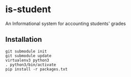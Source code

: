 # is-student
An Informational system for accounting students' grades

## Installation

    git submodule init
    git submodule update
    virtualenv3 python3
    . python3/bin/activate
    pip install -r packages.txt
